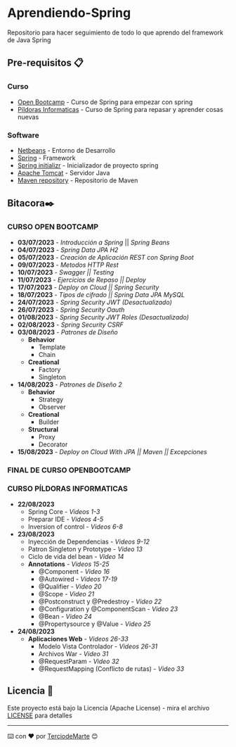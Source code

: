 # Aprendiendo-Spring
Repositorio para hacer seguimiento de todo lo que aprendo del framework de Java Spring

## Pre-requisitos 📋

### Curso
* [Open Bootcamp](https://open-bootcamp.com/) - Curso de Spring para empezar con spring
* [Píldoras Informaticas](https://www.pildorasinformaticas.es/) - Curso de Spring para repasar y aprender cosas nuevas

### Software
* [Netbeans](https://netbeans.apache.org/) - Entorno de Desarrollo
* [Spring](https://spring.io/) - Framework
* [Spring initializr](https://start.spring.io/) - Inicializador de proyecto spring
* [Apache Tomcat](https://tomcat.apache.org/) - Servidor Java
* [Maven repository](https://mvnrepository.com/) - Repositorio de Maven
  
## Bitacora✒️

### CURSO OPEN BOOTCAMP

* **03/07/2023** - *Introducción a Spring* || *Spring Beans*
* **04/07/2023** - *Spring Data JPA H2*
* **05/07/2023** - *Creación de Aplicación REST con Spring Boot*
* **09/07/2023** - *Metodos HTTP Rest*
* **10/07/2023** - *Swagger || Testing*
* **11/07/2023** - *Ejercicios de Repaso || Deploy*
* **17/07/2023** - *Deploy on Cloud || Spring Security*
* **18/07/2023** - *Tipos de cifrado || Spring Data JPA MySQL*
* **24/07/2023** - *Spring Security JWT (Desactualizado)*
* **26/07/2023** - *Spring Security Oauth*
* **01/08/2023** - *Spring Security JWT Roles (Desactualizado)*
* **02/08/2023** - *Spring Security CSRF*
* **03/08/2023** - *Patrones de Diseño*
  * **Behavior**
    * Template
    * Chain
  * **Creational**
    * Factory
    * Singleton
* **14/08/2023** - *Patrones de Diseño 2*
  * **Behavior**
    * Strategy
    * Observer
  * **Creational**
    * Builder
  * **Structural**
    * Proxy
    * Decorator
* **15/08/2023** - *Deploy on Cloud With JPA || Maven || Excepciones* 

### FINAL DE CURSO OPENBOOTCAMP

### CURSO PÍLDORAS INFORMATICAS
* **22/08/2023** 
  * Spring Core - *Videos 1-3*  
  * Preparar IDE - *Videos 4-5*
  * Inversion of control - *Videos 6-8*
* **23/08/2023** 
  * Inyección de Dependencias - *Videos 9-12* 
  * Patron Singleton y Prototype - *Video 13* 
  * Ciclo de vida del bean - *Video 14*
  * **Annotations** - *Videos 15-25*
    * @Component - *Video 16*
    * @Autowired - *Videos 17-19*
    * @Qualifier - *Video 20*
    * @Scope - *Video 21*
    * @Postconstruct y @Predestroy - *Video 22*
    * @Configuration y @ComponentScan - *Video 23*
    * @Bean - *Video 24*
    * @Propertysource y @Value - *Video 25*
* **24/08/2023**
  * **Aplicaciones Web** - *Videos 26-33*
    * Modelo Vista Controlador - *Videos 26-31*
    * Archivos War - *Video 31*
    * @RequestParam - *Video 32*
    * @RequestMapping (Conflicto de rutas) - *Video 33*

## Licencia 📄

Este proyecto está bajo la Licencia (Apache License) - mira el archivo [LICENSE](LICENSE) para detalles

---
⌨️ con ❤️ por [TerciodeMarte](https://github.com/TerciodeMarte) 😊
